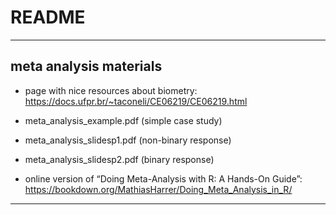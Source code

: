 # README

***

## meta analysis materials

- page with nice resources about biometry:
  https://docs.ufpr.br/~taconeli/CE06219/CE06219.html

- meta_analysis_example.pdf (simple case study)

- meta_analysis_slidesp1.pdf (non-binary response)

- meta_analysis_slidesp2.pdf (binary response)

- online version of “Doing Meta-Analysis with R: A Hands-On Guide”:
  https://bookdown.org/MathiasHarrer/Doing_Meta_Analysis_in_R/

***
